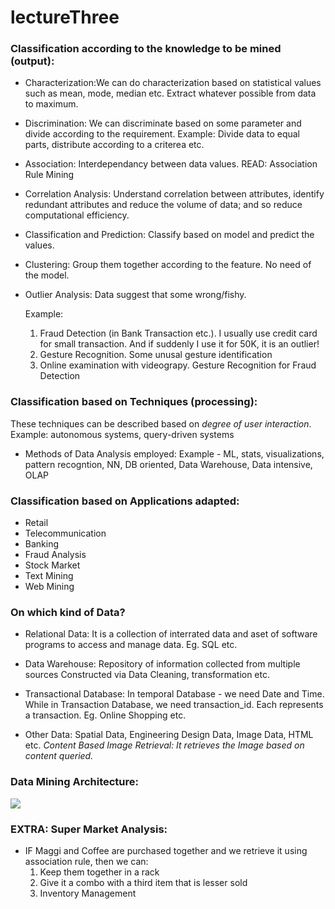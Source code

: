 # lectureThree

### Classification according to the knowledge to be mined (output):
* Characterization:We can do characterization based on statistical values such as mean, mode, median etc. Extract whatever possible from data to maximum.

* Discrimination: We can discriminate based on some parameter and divide according to the requirement. Example: Divide data to equal parts, distribute according to a criterea etc.

* Association: Interdependancy between data values. READ: Association Rule Mining

* Correlation Analysis: Understand correlation between attributes, identify redundant attributes and reduce the volume of data; and so reduce computational efficiency.

* Classification and Prediction: Classify based on model and predict the values.

* Clustering: Group them together according to the feature. No need of the model.

* Outlier Analysis: Data suggest that some wrong/fishy. 

    Example: 
    1. Fraud Detection (in Bank Transaction etc.). I usually use credit card for small transaction.     And if suddenly I use it for 50K, it is an outlier!
    2. Gesture Recognition. Some unusal gesture identification
    3. Online examination with videograpy. Gesture Recognition for Fraud Detection
 

### Classification based on Techniques (processing):
These techniques can be described based on *degree of user interaction*. Example: autonomous systems, query-driven systems

* Methods of Data Analysis employed: Example - ML, stats, visualizations, pattern recogntion, NN, DB oriented, Data Warehouse, Data intensive, OLAP

### Classification based on Applications adapted:
* Retail
* Telecommunication
* Banking
* Fraud Analysis
* Stock Market
* Text Mining
* Web Mining

### On which kind of Data?

* Relational Data: It is a collection of interrated data and aset of software programs to access and manage data. Eg. SQL etc.

* Data Warehouse: Repository of information collected from multiple sources
  Constructed via Data Cleaning, transformation etc.
  
* Transactional Database: In temporal Database - we need Date and Time. While in Transaction Database, we need transaction_id. Each represents a transaction. Eg. Online Shopping etc.

* Other Data: Spatial Data, Engineering Design Data, Image Data, HTML etc.
  *Content Based Image Retrieval: It retrieves the Image based on content queried.*

### Data Mining Architecture:

<img src="https://static.javatpoint.com/tutorial/data-mining/images/data-mining-architecture.png">

### EXTRA: Super Market Analysis:
* IF Maggi and Coffee are purchased together and we retrieve it using association rule, then we can:
  1. Keep them together in a rack
  2. Give it a combo with a third item that is lesser sold
  3. Inventory Management
  

